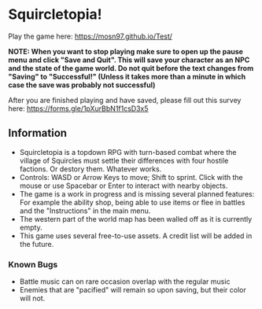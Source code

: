# Squircletopia!

Play the game here: https://mosn97.github.io/Test/

**NOTE: When you want to stop playing make sure to open up the pause menu and click "Save and Quit". This will save your character as an NPC and the state of the game world. Do not quit before the text changes from "Saving" to "Successful!" (Unless it takes more than a minute in which case the save was probably not successful)**

After you are finished playing and have saved, please fill out this survey here: https://forms.gle/1pXurBbN1f1csD3x5

## Information

- Squircletopia is a topdown RPG with turn-based combat where the village of Squircles must settle their differences with four hostile factions. Or destory them. Whatever works.
- Controls: WASD or Arrow Keys to move; Shift to sprint. Click with the mouse or use Spacebar or Enter to interact with nearby objects.
- The game is a work in progress and is missing several planned features: For example the ability shop, being able to use items or flee in battles and the "Instructions" in the main menu.
- The western part of the world map has been walled off as it is currently empty.
- This game uses several free-to-use assets. A credit list will be added in the future.

### Known Bugs

- Battle music can on rare occasion overlap with the regular music
- Enemies that are "pacified" will remain so upon saving, but their color will not.
